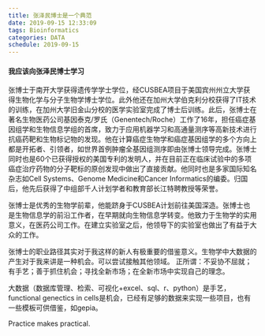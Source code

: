 ```yaml
---
title: 张泽民博士是一个典范
date: 2019-09-15 12:33:09
tags: Bioinformatics
categories: DATA
schedule: 2019-09-15
---
```

#### 我应该向张泽民博士学习

张博士于南开大学获得遗传学学士学位，经CUSBEA项目于美国宾州州立大学获得生物化学与分子生物学博士学位。此外他还在加州大学伯克利分校获得了IT技术的训练，在加州大学旧金山分校的医学实验室完成了博士后训练。此后，张博士在著名生物医药公司基因泰克/罗氏（Genentech/Roche）工作了16年，担任癌症基因组学和生物信息学组的首席，致力于应用机器学习和高通量测序等高新技术进行抗癌药靶和生物标记物的发现。他在计算癌症生物学和癌症基因组学的多个方向上都是开拓者、引领者，如世界首例肿瘤全基因组测序即由张博士领导完成。张博士同时也是60个已获得授权的美国专利的发明人，并在目前正在临床试验中的多项癌症治疗药物的分子靶标的原创发现中做出了直接贡献。他同时也是多家国际知名杂志如Cell Systems、Genome Medicine和Cancer Informatics的编委。归国后，他先后获得了中组部千人计划学者和教育部长江特聘教授等荣誉。

张博士是优秀的生物学前辈，他能跻身于CUSBEA计划前往美国深造。张博士也是生物信息学的前沿工作者，在早期就向生物信息学转变。他致力于生物学的实用意义，在医药公司工作。在建立实验室之后，他领导下的实验室也做出了有益于大众的工作。

张博士的职业路径其实对于我这样的新人有极重要的借鉴意义。生物学中大数据的产生对于我来讲是一种机会。可以尝试接触其他领域。 正所谓：不妥协不屈就；有手艺；善于抓住机会；寻找全新市场；在全新市场中实现自己的理念。

大数据（数据库管理、检索、可视化+excel、sql、r、python）是手艺，functional genectics in cells是机会，已经有足够的数据来实现一些项目，也有一些模板可供借鉴，如gepia。

Practice makes practical.

